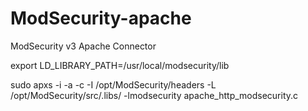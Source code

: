 # ModSecurity-apache
ModSecurity v3 Apache Connector

export LD_LIBRARY_PATH=/usr/local/modsecurity/lib

sudo apxs -i -a -c -I /opt/ModSecurity/headers -L /opt/ModSecurity/src/.libs/ -lmodsecurity apache_http_modsecurity.c
